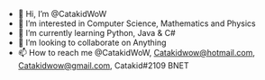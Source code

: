 - 👋 Hi, I’m @CatakidWoW
- 👀 I’m interested in Computer Science, Mathematics and Physics
- 🌱 I’m currently learning Python, Java & C#
- 💞️ I’m looking to collaborate on Anything
- 📫 How to reach me @CatakidWoW, Catakidwow@hotmail.com, Catakidwow@gmail.com, Catakid#2109 BNET

<!---
CatakidWoW/CatakidWoW is a ✨ special ✨ repository because its `README.md` (this file) appears on your GitHub profile.
You can click the Preview link to take a look at your changes.
--->
